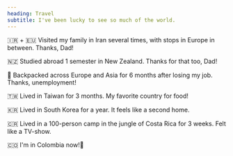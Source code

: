 ```yaml
---
heading: Travel
subtitle: I've been lucky to see so much of the world.
---
```


🇮🇷 + 🇪🇺 Visited my family in Iran several times, with stops in Europe in between. Thanks, Dad!

🇳🇿 Studied abroad 1 semester in New Zealand. Thanks for that too, Dad!

🎒 Backpacked across Europe and Asia for 6 months after losing my job. Thanks, unemployment!

🇹🇼 Lived in Taiwan for 3 months. My favorite country for food!

🇰🇷 Lived in South Korea for a year. It feels like a second home.

🇨🇷 Lived in a 100-person camp in the jungle of Costa Rica for 3 weeks. Felt like a TV-show.

🇨🇴 I'm in Colombia now!📍

